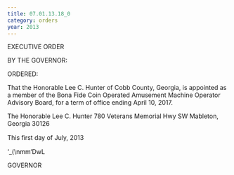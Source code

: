 ```yaml
---
title: 07.01.13.18_0
category: orders
year: 2013
---
```

 

EXECUTIVE ORDER

BY THE GOVERNOR:

ORDERED:

That the Honorable Lee C. Hunter of Cobb County, Georgia, is
appointed as a member of the Bona Fide Coin Operated
Amusement Machine Operator Advisory Board, for a term of office
ending April 10, 2017.

The Honorable Lee C. Hunter
780 Veterans Memorial Hwy SW
Mableton, Georgia 30126

This ﬁrst day of July, 2013

‘_(\nmm‘DwL

GOVERNOR

